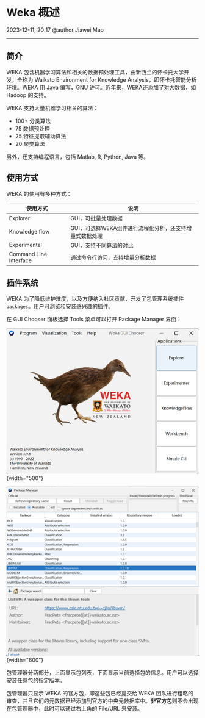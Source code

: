 # Weka 概述

2023-12-11, 20:17
@author Jiawei Mao
****

## 简介

WEKA 包含机器学习算法和相关的数据预处理工具，由新西兰的怀卡托大学开发，全称为 Waikato Environment for Knowledge Analysis，即怀卡托智能分析环境。WEKA 用 Java 编写，GNU 许可。近年来，WEKA还添加了对大数据，如 Hadoop 的支持。

WEKA 支持大量机器学习相关的算法：

- 100+ 分类算法
- 75 数据预处理
- 25 特征提取辅助算法
- 20 聚类算法

另外，还支持编程语言，包括 Matlab, R, Python, Java 等。

## 使用方式

WEKA 的使用有多种方式：

| 使用方式               | 说明                 |
| ---------------------- | ------------------------ |
| Explorer               | GUI，可批量处理数据     |
| Knowledge flow         | GUI，可选择WEKA组件进行流程化分析，还支持增量式数据处理 |
| Experimental           | GUI，支持不同算法的对比                                 |
| Command Line Interface | 通过命令行访问，支持增量分析数据                        |

## 插件系统

WEKA 为了降低维护难度，以及方便纳入社区贡献，开发了包管理系统插件 `packages`。用户可浏览和安装感兴趣的插件。

在 GUI Chooser 面板选择 Tools 菜单可以打开 Package Manager 界面：

![](images/2023-12-11-17-13-57.png){width="500"}

![](images/2023-12-11-17-20-25.png){width="600"}

包管理器分两部分，上面显示包列表，下面显示当前选择包的信息。用户可以选择安装任意包的指定版本。

包管理器只显示 WEKA 的官方包，即这些包已经提交给 WEKA 团队进行粗略的审查，并且它们的元数据已经添加到官方的中央元数据库中。**非官方包**则不会出现在包管理器中，此时可以通过右上角的 File/URL 来安装。
